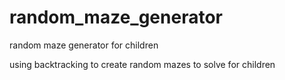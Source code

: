 # random_maze_generator
random maze generator for children

using backtracking to create random mazes to solve for children
